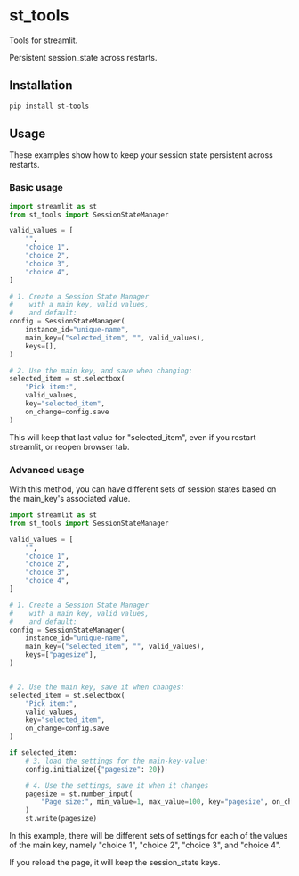 # st_tools

Tools for streamlit.

Persistent session_state across restarts.

## Installation

```python
pip install st-tools
```

## Usage

These examples show how to keep your session state persistent across
restarts.

### Basic usage

```python
import streamlit as st
from st_tools import SessionStateManager

valid_values = [
    "",
    "choice 1",
    "choice 2",
    "choice 3",
    "choice 4",
]

# 1. Create a Session State Manager
#    with a main key, valid values,
#    and default:
config = SessionStateManager(
    instance_id="unique-name",
    main_key=("selected_item", "", valid_values),
    keys=[],
)

# 2. Use the main key, and save when changing:
selected_item = st.selectbox(
    "Pick item:",
    valid_values,
    key="selected_item",
    on_change=config.save
)
```

This will keep that last value for "selected_item", even if you
restart streamlit, or reopen browser tab.

### Advanced usage

With this method, you can have different sets of session states based
on the main_key's associated value.

```python
import streamlit as st
from st_tools import SessionStateManager

valid_values = [
    "",
    "choice 1",
    "choice 2",
    "choice 3",
    "choice 4",
]

# 1. Create a Session State Manager
#    with a main key, valid values,
#    and default:
config = SessionStateManager(
    instance_id="unique-name",
    main_key=("selected_item", "", valid_values),
    keys=["pagesize"],
)


# 2. Use the main key, save it when changes:
selected_item = st.selectbox(
    "Pick item:",
    valid_values,
    key="selected_item",
    on_change=config.save
)

if selected_item:
    # 3. load the settings for the main-key-value:
    config.initialize({"pagesize": 20})

    # 4. Use the settings, save it when it changes
    pagesize = st.number_input(
        "Page size:", min_value=1, max_value=100, key="pagesize", on_change=config.save
    )
    st.write(pagesize)
```

In this example, there will be different sets of settings for each of the values of the main key, namely "choice 1", "choice 2", "choice 3", and "choice 4".

If you reload the page, it will keep the session_state keys.
